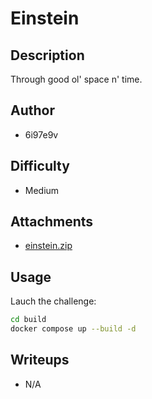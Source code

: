 # Einstein  

## Description 
Through good ol' space n' time.

## Author
- 6i97e9v 

## Difficulty
- Medium

## Attachments
- [einstein.zip](attachments/einstein.zip)

## Usage

Lauch the challenge:
```sh
cd build 
docker compose up --build -d
```

## Writeups

- N/A
